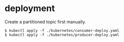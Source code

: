 #

# deployment

Create a partitioned topic first manually.

```
$ kubectl apply -f ./kubernetes/consumer-deploy.yaml 
$ kubectl apply -f ./kubernetes/producer-deploy.yaml 
```